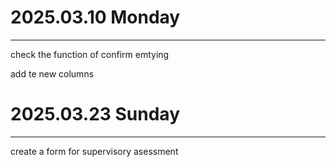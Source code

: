 # 2025.03.10 Monday

---

check the function of confirm emtying

add te new columns

# 2025.03.23 Sunday

---

create a form for supervisory asessment
